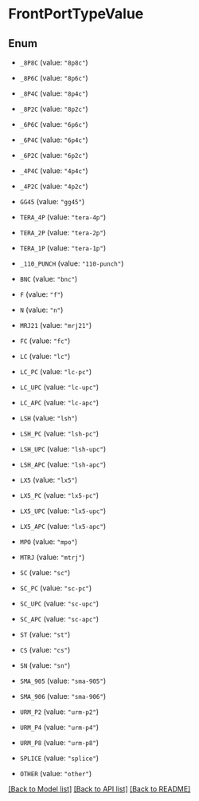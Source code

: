 # FrontPortTypeValue

## Enum


* `_8P8C` (value: `"8p8c"`)

* `_8P6C` (value: `"8p6c"`)

* `_8P4C` (value: `"8p4c"`)

* `_8P2C` (value: `"8p2c"`)

* `_6P6C` (value: `"6p6c"`)

* `_6P4C` (value: `"6p4c"`)

* `_6P2C` (value: `"6p2c"`)

* `_4P4C` (value: `"4p4c"`)

* `_4P2C` (value: `"4p2c"`)

* `GG45` (value: `"gg45"`)

* `TERA_4P` (value: `"tera-4p"`)

* `TERA_2P` (value: `"tera-2p"`)

* `TERA_1P` (value: `"tera-1p"`)

* `_110_PUNCH` (value: `"110-punch"`)

* `BNC` (value: `"bnc"`)

* `F` (value: `"f"`)

* `N` (value: `"n"`)

* `MRJ21` (value: `"mrj21"`)

* `FC` (value: `"fc"`)

* `LC` (value: `"lc"`)

* `LC_PC` (value: `"lc-pc"`)

* `LC_UPC` (value: `"lc-upc"`)

* `LC_APC` (value: `"lc-apc"`)

* `LSH` (value: `"lsh"`)

* `LSH_PC` (value: `"lsh-pc"`)

* `LSH_UPC` (value: `"lsh-upc"`)

* `LSH_APC` (value: `"lsh-apc"`)

* `LX5` (value: `"lx5"`)

* `LX5_PC` (value: `"lx5-pc"`)

* `LX5_UPC` (value: `"lx5-upc"`)

* `LX5_APC` (value: `"lx5-apc"`)

* `MPO` (value: `"mpo"`)

* `MTRJ` (value: `"mtrj"`)

* `SC` (value: `"sc"`)

* `SC_PC` (value: `"sc-pc"`)

* `SC_UPC` (value: `"sc-upc"`)

* `SC_APC` (value: `"sc-apc"`)

* `ST` (value: `"st"`)

* `CS` (value: `"cs"`)

* `SN` (value: `"sn"`)

* `SMA_905` (value: `"sma-905"`)

* `SMA_906` (value: `"sma-906"`)

* `URM_P2` (value: `"urm-p2"`)

* `URM_P4` (value: `"urm-p4"`)

* `URM_P8` (value: `"urm-p8"`)

* `SPLICE` (value: `"splice"`)

* `OTHER` (value: `"other"`)


[[Back to Model list]](../README.md#documentation-for-models) [[Back to API list]](../README.md#documentation-for-api-endpoints) [[Back to README]](../README.md)


